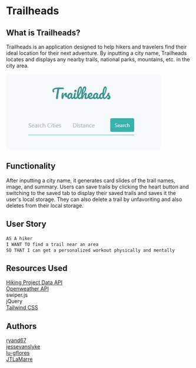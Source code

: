 # Trailheads

## What is Trailheads?
Trailheads is an application designed to help hikers and travelers find their ideal location for their next adventure. By inputting a city name, Trailheads locates and displays any nearby trails, national parks, mountains, etc. in the city area. 


![Image of the MainScreen](Assets/homePage.jpg) <br/>

## Functionality
After inputting a city name, it generates card slides of the trail names, image, and summary. Users can save trails by clicking the heart button and switching to the saved tab to display their saved trails and saves it the user's local storage. They can also delete a trail by unfavoriting and also deletes from their local storage.


## User Story 
 ```
AS A hiker
I WANT TO find a trail near an area
SO THAT I can get a personalized workout physically and mentally
 ```


## Resources Used
[Hiking Project Data API](https://www.hikingproject.com/data) <br/>
[Openweather API](https://openweathermap.org/current) <br/>
swiper.js <br />
jQuery <br />
[Tailwind CSS](https://tailwindcss.com/) <br />

## Authors
[ryand67](https://github.com/ryand67) <br />
[jessevanslyke](https://github.com/jessevanslyke) <br />
[lu-gflores](https://github.com/lu-gflores) <br/>
[JTLaMarre](https://github.com/JTLaMarre) <br/>
